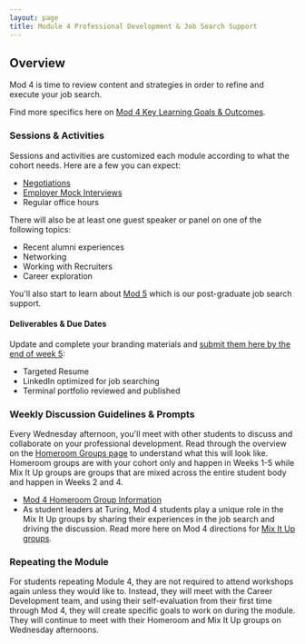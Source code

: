 ```yaml
---
layout: page
title: Module 4 Professional Development & Job Search Support
---
```


## Overview
Mod 4 is time to review content and strategies in order to refine and execute your job search. 

Find more specifics here on [Mod 4 Key Learning Goals & Outcomes](/module_four/mod4_learning_goals).

### Sessions & Activities
Sessions and activities are customized each module according to what the cohort needs. Here are a few you can expect:

* [Negotiations](/module_four/negotiations)
* [Employer Mock Interviews](/module_four/mod4_mock_interviews)
* Regular office hours

There will also be at least one guest speaker or panel on one of the following topics:
* Recent alumni experiences
* Networking
* Working with Recruiters
* Career exploration

You'll also start to learn about [Mod 5](/module-5/index) which is our post-graduate job search support. 

#### Deliverables & Due Dates
Update and complete your branding materials and [submit them here by the end of week 5]( ):

* Targeted Resume
* LinkedIn optimized for job searching
* Terminal portfolio reviewed and published

### Weekly Discussion Guidelines & Prompts
Every Wednesday afternoon, you'll meet with other students to discuss and collaborate on your professional development. Read through the overview on the [Homeroom Groups page](/student_discussion_groups/index) to understand what this will look like. Homeroom groups are with your cohort only and happen in Weeks 1-5 while Mix It Up groups are groups that are mixed across the entire student body and happen in Weeks 2 and 4.

* [Mod 4 Homeroom Group Information](/student_discussion_groups/mod4_homeroom_discussion_prompts)
* As student leaders at Turing, Mod 4 students play a unique role in the Mix It Up groups by sharing their experiences in the job search and driving the discussion. Read more here on Mod 4 directions for [Mix It Up groups](/mixed_groups/mixed_mod4_directions).

### Repeating the Module
For students repeating Module 4, they are not required to attend workshops again unless they would like to. Instead, they will meet with the Career Development team, and using their self-evaluation from their first time through Mod 4, they will create specific goals to work on during the module. They will continue to meet with their Homeroom and Mix It Up groups on Wednesday afternoons. 
